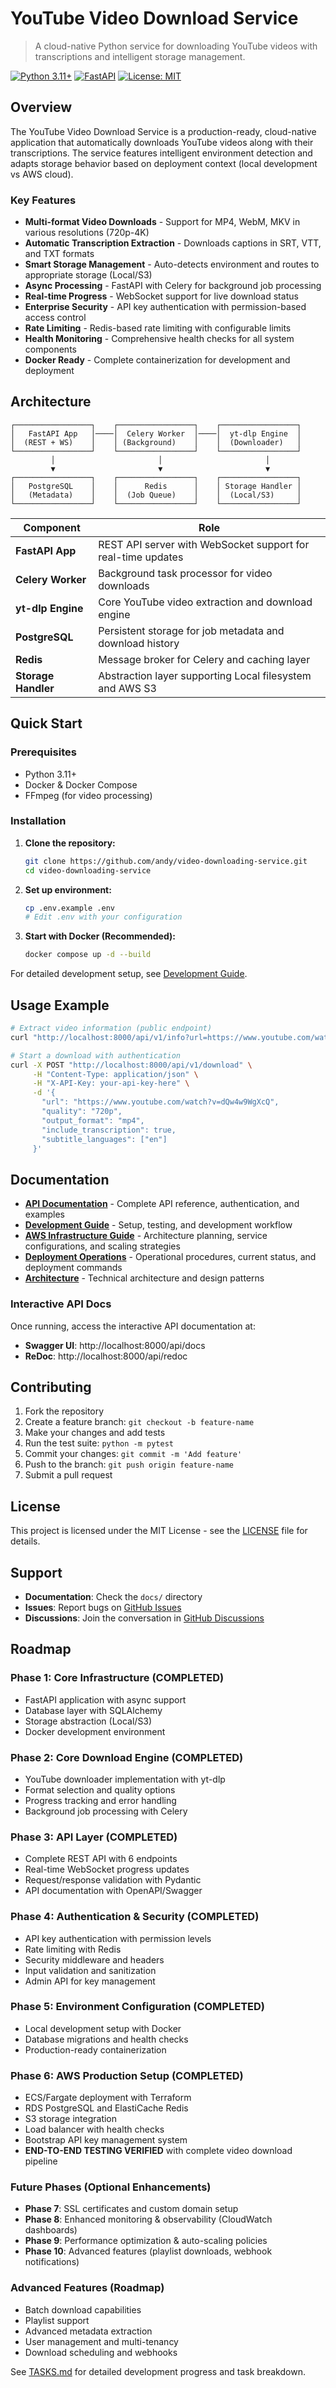 # YouTube Video Download Service

> A cloud-native Python service for downloading YouTube videos with transcriptions and intelligent storage management.

[![Python 3.11+](https://img.shields.io/badge/python-3.11+-blue.svg)](https://www.python.org/downloads/)
[![FastAPI](https://img.shields.io/badge/FastAPI-0.104.1-green.svg)](https://fastapi.tiangolo.com/)
[![License: MIT](https://img.shields.io/badge/License-MIT-yellow.svg)](https://opensource.org/licenses/MIT)

## Overview

The YouTube Video Download Service is a production-ready, cloud-native application that automatically downloads YouTube videos along with their transcriptions. The service features intelligent environment detection and adapts storage behavior based on deployment context (local development vs AWS cloud).

### Key Features

- **Multi-format Video Downloads** - Support for MP4, WebM, MKV in various resolutions (720p-4K)
- **Automatic Transcription Extraction** - Downloads captions in SRT, VTT, and TXT formats
- **Smart Storage Management** - Auto-detects environment and routes to appropriate storage (Local/S3)
- **Async Processing** - FastAPI with Celery for background job processing
- **Real-time Progress** - WebSocket support for live download status
- **Enterprise Security** - API key authentication with permission-based access control
- **Rate Limiting** - Redis-based rate limiting with configurable limits
- **Health Monitoring** - Comprehensive health checks for all system components
- **Docker Ready** - Complete containerization for development and deployment

## Architecture

```text
┌─────────────────┐    ┌─────────────────┐    ┌─────────────────┐
│   FastAPI App   │────│  Celery Worker  │────│  yt-dlp Engine  │
│  (REST + WS)    │    │ (Background)    │    │  (Downloader)   │
└─────────────────┘    └─────────────────┘    └─────────────────┘
         │                       │                       │
         ▼                       ▼                       ▼
┌─────────────────┐    ┌─────────────────┐    ┌─────────────────┐
│   PostgreSQL    │    │      Redis      │    │ Storage Handler │
│   (Metadata)    │    │  (Job Queue)    │    │  (Local/S3)     │
└─────────────────┘    └─────────────────┘    └─────────────────┘
```

| Component | Role |
|-----------|------|
| **FastAPI App** | REST API server with WebSocket support for real-time updates |
| **Celery Worker** | Background task processor for video downloads |
| **yt-dlp Engine** | Core YouTube video extraction and download engine |
| **PostgreSQL** | Persistent storage for job metadata and download history |
| **Redis** | Message broker for Celery and caching layer |
| **Storage Handler** | Abstraction layer supporting Local filesystem and AWS S3 |

## Quick Start

### Prerequisites

- Python 3.11+
- Docker & Docker Compose
- FFmpeg (for video processing)

### Installation

1. **Clone the repository:**
   ```bash
   git clone https://github.com/andy/video-downloading-service.git
   cd video-downloading-service
   ```

2. **Set up environment:**
   ```bash
   cp .env.example .env
   # Edit .env with your configuration
   ```

3. **Start with Docker (Recommended):**
   ```bash
   docker compose up -d --build
   ```

For detailed development setup, see [Development Guide](docs/DEVELOPMENT.md).

## Usage Example

```bash
# Extract video information (public endpoint)
curl "http://localhost:8000/api/v1/info?url=https://www.youtube.com/watch?v=dQw4w9WgXcQ"

# Start a download with authentication
curl -X POST "http://localhost:8000/api/v1/download" \
     -H "Content-Type: application/json" \
     -H "X-API-Key: your-api-key-here" \
     -d '{
       "url": "https://www.youtube.com/watch?v=dQw4w9WgXcQ",
       "quality": "720p",
       "output_format": "mp4",
       "include_transcription": true,
       "subtitle_languages": ["en"]
     }'
```

## Documentation

- **[API Documentation](docs/API.md)** - Complete API reference, authentication, and examples
- **[Development Guide](docs/DEVELOPMENT.md)** - Setup, testing, and development workflow
- **[AWS Infrastructure Guide](docs/AWS-INFRASTRUCTURE.md)** - Architecture planning, service configurations, and scaling strategies
- **[Deployment Operations](docs/SUB-TASKS.md)** - Operational procedures, current status, and deployment commands
- **[Architecture](docs/ARCHITECTURE.md)** - Technical architecture and design patterns

### Interactive API Docs
Once running, access the interactive API documentation at:
- **Swagger UI**: http://localhost:8000/api/docs
- **ReDoc**: http://localhost:8000/api/redoc

## Contributing

1. Fork the repository
2. Create a feature branch: `git checkout -b feature-name`
3. Make your changes and add tests
4. Run the test suite: `python -m pytest`
5. Commit your changes: `git commit -m 'Add feature'`
6. Push to the branch: `git push origin feature-name`
7. Submit a pull request

## License

This project is licensed under the MIT License - see the [LICENSE](LICENSE) file for details.

## Support

- **Documentation**: Check the `docs/` directory
- **Issues**: Report bugs on [GitHub Issues](https://github.com/andy/video-downloading-service/issues)
- **Discussions**: Join the conversation in [GitHub Discussions](https://github.com/andy/video-downloading-service/discussions)

## Roadmap

### Phase 1: Core Infrastructure (COMPLETED)
- FastAPI application with async support
- Database layer with SQLAlchemy
- Storage abstraction (Local/S3)
- Docker development environment

### Phase 2: Core Download Engine (COMPLETED)
- YouTube downloader implementation with yt-dlp
- Format selection and quality options
- Progress tracking and error handling
- Background job processing with Celery

### Phase 3: API Layer (COMPLETED)
- Complete REST API with 6 endpoints
- Real-time WebSocket progress updates
- Request/response validation with Pydantic
- API documentation with OpenAPI/Swagger

### Phase 4: Authentication & Security (COMPLETED)
- API key authentication with permission levels
- Rate limiting with Redis
- Security middleware and headers
- Input validation and sanitization
- Admin API for key management

### Phase 5: Environment Configuration (COMPLETED)
- Local development setup with Docker
- Database migrations and health checks
- Production-ready containerization

### Phase 6: AWS Production Setup (COMPLETED)
- ECS/Fargate deployment with Terraform
- RDS PostgreSQL and ElastiCache Redis
- S3 storage integration
- Load balancer with health checks
- Bootstrap API key management system
- **END-TO-END TESTING VERIFIED** with complete video download pipeline

### Future Phases (Optional Enhancements)
- **Phase 7**: SSL certificates and custom domain setup
- **Phase 8**: Enhanced monitoring & observability (CloudWatch dashboards)
- **Phase 9**: Performance optimization & auto-scaling policies
- **Phase 10**: Advanced features (playlist downloads, webhook notifications)

### Advanced Features (Roadmap)
- Batch download capabilities
- Playlist support  
- Advanced metadata extraction
- User management and multi-tenancy
- Download scheduling and webhooks

See [TASKS.md](docs/TASKS.md) for detailed development progress and task breakdown.
